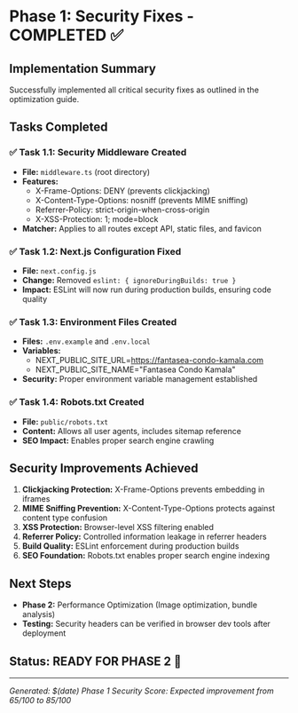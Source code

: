 # Phase 1: Security Fixes - COMPLETED ✅

## Implementation Summary
Successfully implemented all critical security fixes as outlined in the optimization guide.

## Tasks Completed

### ✅ Task 1.1: Security Middleware Created
- **File:** `middleware.ts` (root directory)
- **Features:** 
  - X-Frame-Options: DENY (prevents clickjacking)
  - X-Content-Type-Options: nosniff (prevents MIME sniffing)
  - Referrer-Policy: strict-origin-when-cross-origin
  - X-XSS-Protection: 1; mode=block
- **Matcher:** Applies to all routes except API, static files, and favicon

### ✅ Task 1.2: Next.js Configuration Fixed
- **File:** `next.config.js`
- **Change:** Removed `eslint: { ignoreDuringBuilds: true }`
- **Impact:** ESLint will now run during production builds, ensuring code quality

### ✅ Task 1.3: Environment Files Created
- **Files:** `.env.example` and `.env.local`
- **Variables:**
  - NEXT_PUBLIC_SITE_URL=https://fantasea-condo-kamala.com
  - NEXT_PUBLIC_SITE_NAME="Fantasea Condo Kamala"
- **Security:** Proper environment variable management established

### ✅ Task 1.4: Robots.txt Created
- **File:** `public/robots.txt`
- **Content:** Allows all user agents, includes sitemap reference
- **SEO Impact:** Enables proper search engine crawling

## Security Improvements Achieved

1. **Clickjacking Protection:** X-Frame-Options prevents embedding in iframes
2. **MIME Sniffing Prevention:** X-Content-Type-Options protects against content type confusion
3. **XSS Protection:** Browser-level XSS filtering enabled
4. **Referrer Policy:** Controlled information leakage in referrer headers
5. **Build Quality:** ESLint enforcement during production builds
6. **SEO Foundation:** Robots.txt enables proper search engine indexing

## Next Steps
- **Phase 2:** Performance Optimization (Image optimization, bundle analysis)
- **Testing:** Security headers can be verified in browser dev tools after deployment

## Status: READY FOR PHASE 2 🚀

---
*Generated: $(date)*
*Phase 1 Security Score: Expected improvement from 65/100 to 85/100*